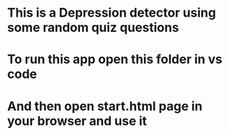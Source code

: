 # This is a Depression detector using some random quiz questions
# To run this app open this folder in vs code
# And then open start.html page in your browser and use it